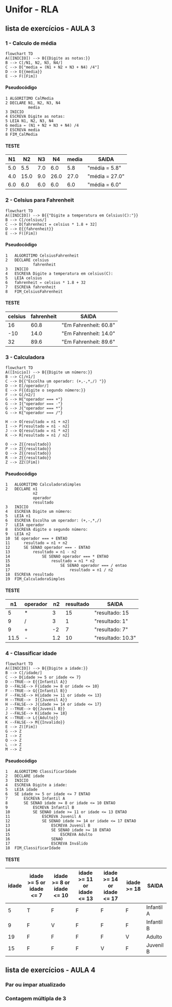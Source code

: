 # Unifor - RLA
## lista de exercícios - AULA 3
### 1 - Calculo de média
```mermaid
flowchart TD
A([INICIO]) --> B{{Digite as notas:}}
B --> C[/N1, N2, N3, N4/]
C --> D["media = (N1 + N2 + N3 + N4) /4"]
D --> E{{media}}
E --> F([Fim])
```  
#### Pseudocódigo
```
1 ALGORITIMO CalMedia
2 DECLARE N1, N2, N3, N4
		  media
3 INICIO
4 ESCREVA Digite as notas:
5 LEIA N1, N2, N3, N4
6 media ← (N1 + N2 + N3 + N4) /4
7 ESCREVA media
8 FIM_CalMedia
```
#### TESTE
| N1 | N2 | N3 | N4 | media | SAIDA |
|--- |--- |--- |--- |--- |--- |
|5.0|5.5|7.0|6.0|5.8|"média = 5.8"
|4.0|15.0|9.0|26.0|27.0|"média = 27.0"
|6.0|6.0|6.0|6.0|6.0|"média = 6.0"

### 2 - Celsius para Fahrenheit
```mermaid
flowchart TD
A([INICIO]) --> B{{"Digite a temperatura em Celsius(C):"}}
B --> C[/celsius/]
C --> D[fahrenheit = celsius * 1.8 + 32]
D --> E{{fahrenheit}}
E --> F([Fim])
```
#### Pseudocódigo
```
1	ALGORITIMO CelsiusFahrenheit
2	DECLARE celsius
			fahrenheit
3   INICIO
4   ESCREVA Digite a temperatura em celsius(C):
5 	LEIA celsius
6 	fahrenheit ← celsius * 1.8 + 32
7 	ESCREVA fahrenheit
8 	FIM_CelsiusFahrenheit
```
#### TESTE
| celsius | fahrenheit | SAIDA | 
|--- |--- |--- |
|16|60.8|"Em Fahrenheit: 60.8"|
|-10|14.0|"Em Fahrenheit: 14.0"|
|32|89.6|"Em Fahrenheit: 89.6"|

### 3 - Calculadora
```mermaid
flowchart TD
A([Inicio]) --> B{{Digite um número:}}
B --> C[/n1/]
C --> D{{"Escolha um operador: (+,-,*,/) "}}
D --> E[/operador/]
E --> F{{digite o segundo número:}}
F --> G[/n2/]
G --> H{"operador === +"}
G --> I{"operador === -"}
G --> J{"operador === *"}
G --> K{"operador === /"}

H --> O[resultado = n1 + n2]
I --> P[resultado = n1 - n2]
J --> Q[resultado = n1 * n2]
K --> R[resultado = n1 / n2]

O --> Z{{resultado}}
P --> Z{{resultado}}
Q --> Z{{resultado}}
R --> Z{{resultado}}
Z --> ZZ([Fim])
```
#### Pseudocódigo
```
1	ALGORITIMO CalculadoraSimples
2	DECLARE n1
			n2
			operador
			resultado
3   INICIO
4   ESCREVA Digite um número:
5	LEIA n1
6	ESCREVA Escolha um operador: (+,-,*,/)
7 	LEIA operador
8 	ESCREVA digite o segundo número:
9 	LEIA n2 
10 	SE operador === + ENTAO
11		resultado = n1 + n2
12		SE SENAO operador === - ENTAO
13			resultado = n1 - n2
14				SE SENAO operador === * ENTAO
15					resultado = n1 * n2
16 						SE SENAO operador === / entao
17							resultado = n1 / n2
18	ESCREVA resultado
19	FIM_CalculadoraSimples
```
#### TESTE
| n1 | operador | n2 | resultado | SAIDA |
|--- |--- |--- |--- |--- |
|5|*|3|15|"resultado: 15|
|9|/|3|1|"resultado: 1"|
|9|+|-2|7|"resultado: 7"|
|11.5|-|1.2|10|"resultado: 10.3"|

### 4 - Classificar idade
```mermaid
flowchart TD
A([INICIO]) --> B{{Digite a idade:}}
B --> C[/idade/]
C --> D{idade >= 5 or idade <= 7}
D --TRUE--> E{{Infantil A}}
D --FALSE--> F{idade >= 8 or idade <= 10}
F --TRUE--> G{{Infantil B}}
F --FALSE--> H{idade >= 11 or idade <= 13}
H --TRUE-->  I{{Juvenil A}}
H --FALSE--> J{idade >= 14 or idade <= 17}
J --TRUE--> Q{{Juvenil B}}
J --FALSE--> K{idade >= 18}
K --TRUE--> L{{Adulto}}
K --FALSE--> M{{Invalido}}
E --> Z([Fim])
G --> Z
I --> Z
Q --> Z
L --> Z
M --> Z
```
#### Pseudocódigo
```
1	ALGORITIMO ClassificarIdade
2	DECLARE idade
3   INICIO
4   ESCREVA Digite a idade:
5	LEIA idade
6	SE idade >= 5 or idade <= 7 ENTAO
7 		ESCREVA Infantil A
8 		SE SENAO idade >= 8 or idade <= 10 ENTAO
9 			ESCREVA Infantil B
10 			SE SENAO idade >= 11 or idade <= 13 ENTAO
11				ESCREVA Juvenil A
12				SE SENAO idade >= 14 or idade <= 17 ENTAO
13					ESCREVA Juvenil B
14					SE SENAO idade >= 18 ENTAO
15						ESCREVA Adulto
16 					SENAO 
17					ESCREVA Inválido 
18	FIM_ClassificarIdade
```
#### TESTE
| idade | idade >= 5 or idade <= 7 | idade >= 8 or idade <= 10 | idade >= 11 or idade <= 13 | idade >= 14 or idade <= 17 | idade >= 18| SAIDA
|--- |--- |--- |--- |--- |--- |--- |
|5|T|F|F|F|F|Infantil A
|9|F|V|F|F|F|Infantil B
|19|F|F|F|F|V|Adulto
|15|F|F|F|V|F|Juvenil B

## lista de exercícios - AULA 4

### Par ou ímpar atualizado


### Contagem múltipla de 3
